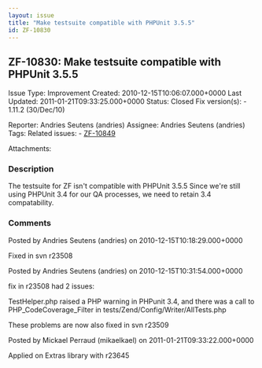 ```yaml
---
layout: issue
title: "Make testsuite compatible with PHPUnit 3.5.5"
id: ZF-10830
---
```


ZF-10830: Make testsuite compatible with PHPUnit 3.5.5
------------------------------------------------------

 Issue Type: Improvement Created: 2010-12-15T10:06:07.000+0000 Last Updated: 2011-01-21T09:33:25.000+0000 Status: Closed Fix version(s): - 1.11.2 (30/Dec/10)
 
 Reporter:  Andries Seutens (andries)  Assignee:  Andries Seutens (andries)  Tags: 
 Related issues: - [ZF-10849](/issues/browse/ZF-10849)
 
 Attachments: 
### Description

The testsuite for ZF isn't compatible with PHPUnit 3.5.5 Since we're still using PHPUnit 3.4 for our QA processes, we need to retain 3.4 compatability.

 

 

### Comments

Posted by Andries Seutens (andries) on 2010-12-15T10:18:29.000+0000

Fixed in svn r23508

 

 

Posted by Andries Seutens (andries) on 2010-12-15T10:31:54.000+0000

fix in r23508 had 2 issues:

TestHelper.php raised a PHP warning in PHPunit 3.4, and there was a call to PHP\_CodeCoverage\_Filter in tests/Zend/Config/Writer/AllTests.php

These problems are now also fixed in svn r23509

 

 

Posted by Mickael Perraud (mikaelkael) on 2011-01-21T09:33:22.000+0000

Applied on Extras library with r23645

 

 
